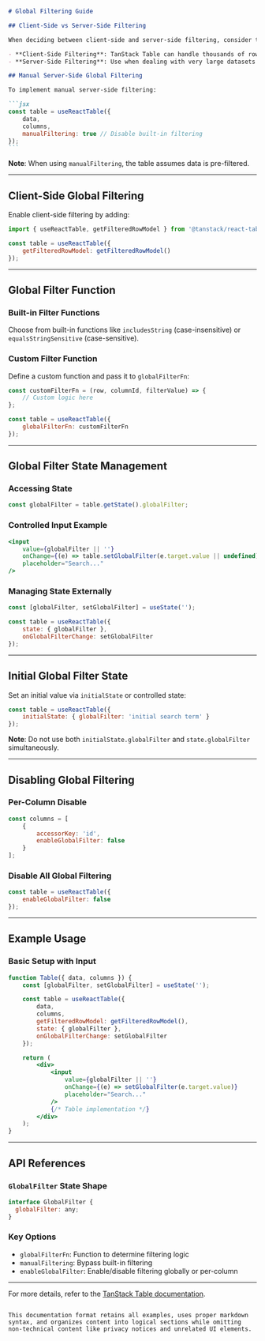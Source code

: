 ````markdown
# Global Filtering Guide

## Client-Side vs Server-Side Filtering

When deciding between client-side and server-side filtering, consider the following factors:

- **Client-Side Filtering**: TanStack Table can handle thousands of rows efficiently. Test with your dataset to ensure performance.
- **Server-Side Filtering**: Use when dealing with very large datasets or when server-side logic is required.

## Manual Server-Side Global Filtering

To implement manual server-side filtering:

```jsx
const table = useReactTable({
	data,
	columns,
	manualFiltering: true // Disable built-in filtering
});
```
````

**Note**: When using `manualFiltering`, the table assumes data is pre-filtered.

---

## Client-Side Global Filtering

Enable client-side filtering by adding:

```jsx
import { useReactTable, getFilteredRowModel } from '@tanstack/react-table';

const table = useReactTable({
	getFilteredRowModel: getFilteredRowModel()
});
```

---

## Global Filter Function

### Built-in Filter Functions

Choose from built-in functions like `includesString` (case-insensitive) or `equalsStringSensitive` (case-sensitive).

### Custom Filter Function

Define a custom function and pass it to `globalFilterFn`:

```jsx
const customFilterFn = (row, columnId, filterValue) => {
	// Custom logic here
};

const table = useReactTable({
	globalFilterFn: customFilterFn
});
```

---

## Global Filter State Management

### Accessing State

```jsx
const globalFilter = table.getState().globalFilter;
```

### Controlled Input Example

```jsx
<input
	value={globalFilter || ''}
	onChange={(e) => table.setGlobalFilter(e.target.value || undefined)}
	placeholder="Search..."
/>
```

### Managing State Externally

```jsx
const [globalFilter, setGlobalFilter] = useState('');

const table = useReactTable({
	state: { globalFilter },
	onGlobalFilterChange: setGlobalFilter
});
```

---

## Initial Global Filter State

Set an initial value via `initialState` or controlled state:

```jsx
const table = useReactTable({
	initialState: { globalFilter: 'initial search term' }
});
```

**Note**: Do not use both `initialState.globalFilter` and `state.globalFilter` simultaneously.

---

## Disabling Global Filtering

### Per-Column Disable

```jsx
const columns = [
	{
		accessorKey: 'id',
		enableGlobalFilter: false
	}
];
```

### Disable All Global Filtering

```jsx
const table = useReactTable({
	enableGlobalFilter: false
});
```

---

## Example Usage

### Basic Setup with Input

```jsx
function Table({ data, columns }) {
	const [globalFilter, setGlobalFilter] = useState('');

	const table = useReactTable({
		data,
		columns,
		getFilteredRowModel: getFilteredRowModel(),
		state: { globalFilter },
		onGlobalFilterChange: setGlobalFilter
	});

	return (
		<div>
			<input
				value={globalFilter || ''}
				onChange={(e) => setGlobalFilter(e.target.value)}
				placeholder="Search..."
			/>
			{/* Table implementation */}
		</div>
	);
}
```

---

## API References

### `GlobalFilter` State Shape

```jsx
interface GlobalFilter {
  globalFilter: any;
}
```

### Key Options

- `globalFilterFn`: Function to determine filtering logic
- `manualFiltering`: Bypass built-in filtering
- `enableGlobalFilter`: Enable/disable filtering globally or per-column

---

For more details, refer to the [TanStack Table documentation](https://tanstack.com/table).

```

This documentation format retains all examples, uses proper markdown syntax, and organizes content into logical sections while omitting non-technical content like privacy notices and unrelated UI elements.
```
